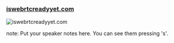 ###  [iswebrtcreadyyet.com](http://iswebrtcreadyyet.com)

![iswebrtcreadyyet.com](https://s3.amazonaws.com/media-p.slid.es/uploads/dagingaa/images/170217/Screen_Shot_2013-11-27_at_22.16.16.png)

note:
    Put your speaker notes here.
    You can see them pressing 's'.
